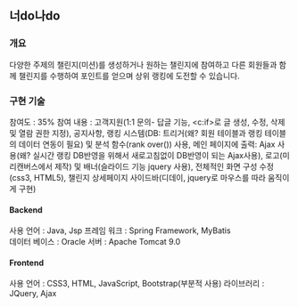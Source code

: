 ## 너do나do   

### 개요
다양한 주제의 챌린지(미션)를 생성하거나 원하는 챌린지에 참여하고 다른 회원들과 함께 챌린지를 수행하여 포인트를 얻으며 상위 랭킹에 도전할 수 있습니다.

### 구현 기술
참여도 : 35%
참여 내용 :  고객지원(1:1 문의- 답글 기능, <c:if>로 글 생성, 수정, 삭제 및 열람 권한 지정), 공지사항,
             랭킹 시스템(DB: 트리거(왜? 회원 테이블과 랭킹 테이블의 데이터 연동이 필요) 및 분석 함수(rank over()) 사용, 
             메인 페이지에 출력: Ajax 사용(왜? 실시간 랭킹 DB반영을 위해서 새로고침없이 DB반영이 되는 Ajax사용), 
             로고(미리캔버스에서 제작) 및 배너(슬라이드 기능 jquery 사용), 전체적인 화면 구성 수정(css3, HTML5), 
             챌린지 상세페이지 사이드바(디데이, jquery로 마우스를 따라 움직이게 구현) 

#### Backend
사용 언어 : Java, Jsp
프레임 워크 : Spring Framework, MyBatis              
데이터 베이스 : Oracle
서버 : Apache Tomcat 9.0

#### Frontend
사용 언어 :  CSS3, HTML, JavaScript, Bootstrap(부분적 사용)
라이브러리 : JQuery, Ajax


